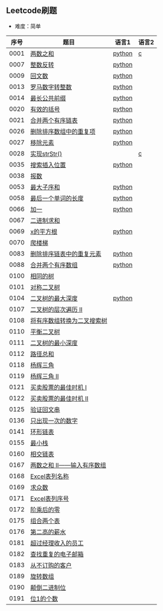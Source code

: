 ## Leetcode刷题 
* 难度：简单

|序号|题目|语言1|语言2|
|---|---|---|---|
|0001|<a href="https://leetcode-cn.com/problems/two-sum/">两数之和</a>|<a href="https://github.com/hhe0/leetcode/blob/master/Easy/0001/python">python</a>|<a href="https://github.com/hhe0/leetcode/blob/master/Easy/0001/c">c</a>|
|0007|<a href="https://leetcode-cn.com/problems/reverse-integer/">整数反转</a>|<a href="https://github.com/hhe0/leetcode/blob/master/Easy/0007/python">python</a>||
|0009|<a href="https://leetcode-cn.com/problems/palindrome-number/">回文数</a>|<a href="https://github.com/hhe0/leetcode/blob/master/Easy/0009/python">python</a>||
|0013|<a href="https://leetcode-cn.com/problems/roman-to-integer/">罗马数字转整数</a>|<a href="https://github.com/hhe0/leetcode/blob/master/Easy/0009/python">python</a>||
|0014|<a href="https://leetcode-cn.com/problems/longest-common-prefix/">最长公共前缀</a>|<a href="https://github.com/hhe0/leetcode/blob/master/Easy/0014/python">python</a>||
|0020|<a href="https://leetcode-cn.com/problems/valid-parentheses/">有效的括号</a>|<a href="https://github.com/hhe0/leetcode/blob/master/Easy/0020/python">python</a>||
|0021|<a href="https://leetcode-cn.com/problems/merge-two-sorted-lists/">合并两个有序链表</a>|<a href="https://github.com/hhe0/leetcode/blob/master/Easy/0021/python">python</a>||
|0026|<a href="https://leetcode-cn.com/problems/remove-duplicates-from-sorted-array/">删除排序数组中的重复项</a>|<a href="https://github.com/hhe0/leetcode/blob/master/Easy/0026/python">python</a>||
|0027|<a href="https://leetcode-cn.com/problems/remove-element/">移除元素</a>|<a href="https://github.com/hhe0/leetcode/blob/master/Easy/0027/python">python</a>||
|0028|<a href="https://leetcode-cn.com/problems/implement-strstr/">实现strStr()</a>||<a href="https://github.com/hhe0/leetcode/blob/master/Easy/0028/c">c</a>|
|0035|<a href="https://leetcode-cn.com/problems/search-insert-position/">搜索插入位置</a>|<a href="https://github.com/hhe0/leetcode/blob/master/Easy/0035/python">python</a>||
|0038|<a href="https://leetcode-cn.com/problems/count-and-say/">报数</a>|||
|0053|<a href="https://leetcode-cn.com/problems/maximum-subarray/">最大子序和</a>|<a href="https://github.com/hhe0/leetcode/blob/master/Easy/0053/python">python</a>||
|0058|<a href="https://leetcode-cn.com/problems/length-of-last-word/">最后一个单词的长度</a>|<a href="https://github.com/hhe0/leetcode/blob/master/Easy/0058/python">python</a>||
|0066|<a href="https://leetcode-cn.com/problems/plus-one/">加一</a>|<a href="https://github.com/hhe0/leetcode/blob/master/Easy/0066/python">python</a>||
|0067|<a href="https://leetcode-cn.com/problems/add-binary/">二进制求和</a>|||
|0069|<a href="https://leetcode-cn.com/problems/sqrtx/">x的平方根</a>|<a href="https://github.com/hhe0/leetcode/blob/master/Easy/0069/python">python</a>||
|0070|<a href="https://leetcode-cn.com/problems/climbing-stairs/">爬楼梯</a>|||
|0083|<a href="https://leetcode-cn.com/problems/remove-duplicates-from-sorted-list/">删除排序链表中的重复元素</a>|<a href="https://github.com/hhe0/leetcode/blob/master/Easy/0083/python">python</a>||
|0088|<a href="https://leetcode-cn.com/problems/merge-sorted-array/">合并两个有序数组</a>|<a href="https://github.com/hhe0/leetcode/blob/master/Easy/0088/python">python</a>||
|0100|<a href="https://leetcode-cn.com/problems/same-tree/">相同的树</a>|||
|0101|<a href="https://leetcode-cn.com/problems/symmetric-tree/">对称二叉树</a>|||
|0104|<a href="https://leetcode-cn.com/problems/maximum-depth-of-binary-tree/">二叉树的最大深度</a>|<a href="https://github.com/hhe0/leetcode/blob/master/Easy/0104/python">python</a>||
|0107|<a href="https://leetcode-cn.com/problems/binary-tree-level-order-traversal-ii/">二叉树的层次遍历 II</a>|||
|0108|<a href="https://leetcode-cn.com/problems/convert-sorted-array-to-binary-search-tree/">将有序数组转换为二叉搜索树</a>|||
|0110|<a href="https://leetcode-cn.com/problems/balanced-binary-tree/">平衡二叉树</a>|||
|0111|<a href="https://leetcode-cn.com/problems/minimum-depth-of-binary-tree/">二叉树的最小深度</a>|||
|0112|<a href="https://leetcode-cn.com/problems/path-sum/">路径总和</a>|||
|0118|<a href="https://leetcode-cn.com/problems/pascals-triangle/">杨辉三角</a>|||
|0119|<a href="https://leetcode-cn.com/problems/pascals-triangle-ii/">杨辉三角 II</a>|||
|0121|<a href="https://leetcode-cn.com/problems/best-time-to-buy-and-sell-stock/">买卖股票的最佳时机 I</a>|||
|0122|<a href="https://leetcode-cn.com/problems/best-time-to-buy-and-sell-stock-ii/">买卖股票的最佳时机 II</a>|||
|0125|<a href="https://leetcode-cn.com/problems/valid-palindrome/">验证回文串</a>|||
|0136|<a href="https://leetcode-cn.com/problems/single-number/">只出现一次的数字</a>|||
|0141|<a href="https://leetcode-cn.com/problems/linked-list-cycle/">环形链表</a>|||
|0155|<a href="https://leetcode-cn.com/problems/min-stack/">最小栈</a>|||
|0160|<a href="https://leetcode-cn.com/problems/intersection-of-two-linked-lists/">相交链表</a>|||
|0167|<a href="https://leetcode-cn.com/problems/two-sum-ii-input-array-is-sorted/">两数之和 II——输入有序数组</a>|||
|0168|<a href="https://leetcode-cn.com/problems/excel-sheet-column-title/">Excel表列名称</a>|||
|0169|<a href="https://leetcode-cn.com/problems/majority-element/">求众数</a>|||
|0171|<a href="https://leetcode-cn.com/problems/excel-sheet-column-number/">Excel表列序号</a>|||
|0172|<a href="https://leetcode-cn.com/problems/factorial-trailing-zeroes/">阶乘后的零</a>|||
|0175|<a href="https://leetcode-cn.com/problems/combine-two-tables/">组合两个表</a>|||
|0176|<a href="https://leetcode-cn.com/problems/second-highest-salary/">第二高的薪水</a>|||
|0181|<a href="https://leetcode-cn.com/problems/employees-earning-more-than-their-managers/">超过经理收入的员工</a>|||
|0182|<a href="https://leetcode-cn.com/problems/duplicate-emails/">查找重复的电子邮箱</a>|||
|0183|<a href="https://leetcode-cn.com/problems/customers-who-never-order/">从不订购的客户</a>|||
|0189|<a href="https://leetcode-cn.com/problems/rotate-array/">旋转数组</a>|||
|0190|<a href="https://leetcode-cn.com/problems/reverse-bits/">颠倒二进制位</a>|||
|0191|<a href="https://leetcode-cn.com/problems/number-of-1-bits/">位1的个数</a>|||